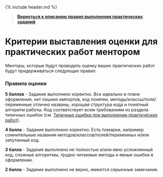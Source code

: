 {% include header.md %}

>
>**[Вернуться к описанию правил выполнения практических заданий]({{site.materialsurl}}general/practical_tasks_completing_rules)**
>

Критерии выставления оценки для практических работ ментором
====================

Менторы, которые будут проводить оценку ваших практических работ будут придерживаться следующих правил.

### Правила оценки
**5 баллов** - Задание выполнено коректно. Все идеально в плане оформления, нет лишних импортов, код понятен, методы/классы/поля/переменные отлично названы, хорошая структура кода и понятный алгоритм работы. Код соответствует всем требованиям из раздела типичных ошибок (см. [Типичные ошибки при выполнении практических работ]({{site.materialsurl}}general/typical_mistakes)).

**4 балла** - Задание выполнено коректно. Есть помарки, например сомнительные названия методов/классов/полей/переменных и/или запутанный код.

**3 балла** - Задание выполнено не полностью и/или явно усложненный код, сложные алгоритмы, трудно читаемые методы и явные ошибки в оформлении.

**2 балла** - Задание выполнено не верно, имеются серьезные замечания.
